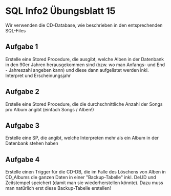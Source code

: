# SQL Info2 Übungsblatt 15

Wir verwenden die CD-Database, wie beschrieben in den entsprechenden SQL-Files

## Aufgabe 1

Erstelle eine Stored Procedure, die ausgibt, welche Alben in der Datenbank in
den 90er Jahren herausgekommen sind (bzw. wo man Anfangs- und End - Jahreszahl
angeben kann) und diese dann aufgelistet werden inkl. Interpret und
Erscheinungsjahr

## Aufgabe 2

Erstelle eine Stored Procedure, die die durchschnittliche Anzahl der Songs pro
Album angibt (einfach Songs / Alben!)

## Aufgabe 3
Erstelle eine SP, die angibt, welche Interpreten mehr als ein Album in der
Datenbank stehen haben

## Aufgabe 4

Erstelle einen Trigger für die CD-DB, die im Falle des Löschens von Alben in
CD_Albums die ganzen Daten in einer "Backup-Tabelle" inkl. Del.ID und
Zeitstempel speichert (damit man sie wiederherstellen könnte). Dazu muss man
natürlich erst diese  Backup-Tabelle erstellen!